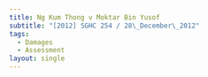 ```yaml
---
title: Ng Kum Thong v Moktar Bin Yusof
subtitle: "[2012] SGHC 254 / 28\_December\_2012"
tags:
  - Damages
  - Assessment
layout: single
---
```


